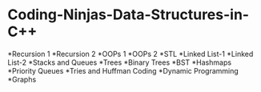 # Coding-Ninjas-Data-Structures-in-C++
*Recursion 1
*Recursion 2
*OOPs 1
*OOPs 2
*STL
*Linked List-1
*Linked List-2
*Stacks and Queues
*Trees
*Binary Trees
*BST
*Hashmaps
*Priority Queues
*Tries and Huffman Coding
*Dynamic Programming
*Graphs
